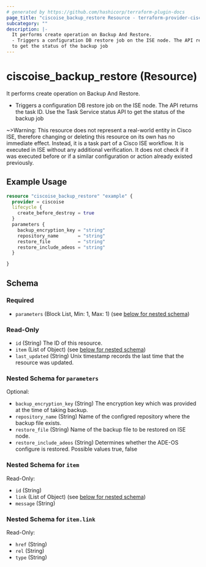 ```yaml
---
# generated by https://github.com/hashicorp/terraform-plugin-docs
page_title: "ciscoise_backup_restore Resource - terraform-provider-ciscoise"
subcategory: ""
description: |-
  It performs create operation on Backup And Restore.
  - Triggers a configuration DB restore job on the ISE node. The API returns the task ID. Use the Task Service status API
  to get the status of the backup job
---
```


# ciscoise_backup_restore (Resource)

It performs create operation on Backup And Restore.
- Triggers a configuration DB restore job on the ISE node. The API returns the task ID. Use the Task Service status API
to get the status of the backup job


~>Warning: This resource does not represent a real-world entity in Cisco ISE, therefore changing or deleting this resource on its own has no immediate effect. Instead, it is a task part of a Cisco ISE workflow. It is executed in ISE without any additional verification. It does not check if it was executed before or if a similar configuration or action already existed previously.

## Example Usage

```terraform
resource "ciscoise_backup_restore" "example" {
  provider = ciscoise
  lifecycle {
    create_before_destroy = true
  }
  parameters {
    backup_encryption_key = "string"
    repository_name       = "string"
    restore_file          = "string"
    restore_include_adeos = "string"
  }

}
```

<!-- schema generated by tfplugindocs -->
## Schema

### Required

- `parameters` (Block List, Min: 1, Max: 1) (see [below for nested schema](#nestedblock--parameters))

### Read-Only

- `id` (String) The ID of this resource.
- `item` (List of Object) (see [below for nested schema](#nestedatt--item))
- `last_updated` (String) Unix timestamp records the last time that the resource was updated.

<a id="nestedblock--parameters"></a>
### Nested Schema for `parameters`

Optional:

- `backup_encryption_key` (String) The encryption key which was provided at the time of taking backup.
- `repository_name` (String) Name of the configred repository where the backup file exists.
- `restore_file` (String) Name of the backup file to be restored on ISE node.
- `restore_include_adeos` (String) Determines whether the ADE-OS configure is restored. Possible values true, false


<a id="nestedatt--item"></a>
### Nested Schema for `item`

Read-Only:

- `id` (String)
- `link` (List of Object) (see [below for nested schema](#nestedobjatt--item--link))
- `message` (String)

<a id="nestedobjatt--item--link"></a>
### Nested Schema for `item.link`

Read-Only:

- `href` (String)
- `rel` (String)
- `type` (String)


